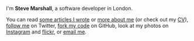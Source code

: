 I'm **Steve Marshall**, a software developer in London.

You can read [some articles I wrote](/journal/) or [more about
me](/about/) (or check out my [CV](/cv/)), [follow
me](https://twitter.com/SteveMarshall) on Twitter, [fork my
code](https://github.com/SteveMarshall) on GitHub, look at my
photos on [Instagram](https://instagram.com/nascentguruism)
and [flickr](https://www.flickr.com/photos/steviebm), or [email
me](mailto:hi@stevemarshall.com).
